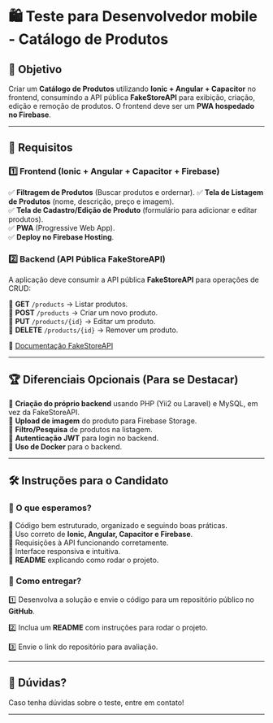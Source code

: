 # 🛍️ Teste para Desenvolvedor mobile - Catálogo de Produtos  

## 📌 Objetivo  
Criar um **Catálogo de Produtos** utilizando **Ionic + Angular + Capacitor** no frontend, consumindo a API pública **FakeStoreAPI** para exibição, criação, edição e remoção de produtos. O frontend deve ser um **PWA hospedado no Firebase**.  

---

## 🎯 Requisitos  

### **1️⃣ Frontend (Ionic + Angular + Capacitor + Firebase)**  
✅ **Filtragem de Produtos** (Buscar produtos e ordernar).
✅ **Tela de Listagem de Produtos** (nome, descrição, preço e imagem).  
✅ **Tela de Cadastro/Edição de Produto** (formulário para adicionar e editar produtos).  
✅ **PWA** (Progressive Web App).  
✅ **Deploy no Firebase Hosting**.  

### **2️⃣ Backend (API Pública FakeStoreAPI)**  
A aplicação deve consumir a API pública **FakeStoreAPI** para operações de CRUD:  

🔹 **GET** `/products` → Listar produtos.  
🔹 **POST** `/products` → Criar um novo produto.  
🔹 **PUT** `/products/{id}` → Editar um produto.  
🔹 **DELETE** `/products/{id}` → Remover um produto.  

🔗 [Documentação FakeStoreAPI](https://fakestoreapi.com/docs)  

---

## 🏆 Diferenciais Opcionais (Para se Destacar)  
🌟 **Criação do próprio backend** usando PHP (Yii2 ou Laravel) e MySQL, em vez da FakeStoreAPI.  
🌟 **Upload de imagem** do produto para Firebase Storage.  
🌟 **Filtro/Pesquisa** de produtos na listagem.  
🌟 **Autenticação JWT** para login no backend.  
🌟 **Uso de Docker** para o backend.  

---

## 🛠 Instruções para o Candidato  

### **📝 O que esperamos?**  
🔹 Código bem estruturado, organizado e seguindo boas práticas.  
🔹 Uso correto de **Ionic, Angular, Capacitor e Firebase**.  
🔹 Requisições à API funcionando corretamente.  
🔹 Interface responsiva e intuitiva.  
🔹 **README** explicando como rodar o projeto.  

### **🚀 Como entregar?**
1️⃣ Desenvolva a solução e envie o código para um repositório público no **GitHub**.

2️⃣ Inclua um **README** com instruções para rodar o projeto.

3️⃣ Envie o link do repositório para avaliação.

---

## 📩 Dúvidas?  
Caso tenha dúvidas sobre o teste, entre em contato!  

---
